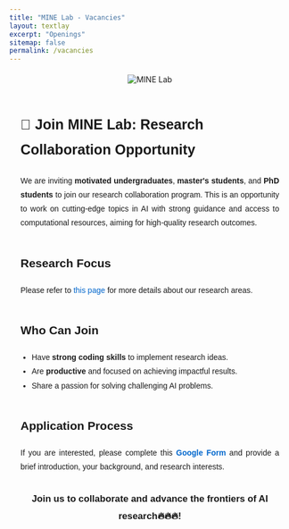 ```yaml
---
title: "MINE Lab - Vacancies"
layout: textlay
excerpt: "Openings"
sitemap: false
permalink: /vacancies
---
```


<!-- Logo Section -->
<div class="logo-container" style="text-align: center; margin-top: 20px;">
  <img src="{{ site.url }}{{ site.baseurl }}/images/logo.png" 
       alt="MINE Lab" 
       style="max-width: 50%; height: auto; border: none;">
</div>

<!-- Spacer to Add Room Below the Logo -->
<div style="margin-top: 50px;"></div>

<!-- Main Content -->
<div style="font-family: Arial, sans-serif; text-align: justify; padding: 0 20px; line-height: 1.8;">
  
  <!-- Title Section -->
  <h2 style="text-align: left; font-size: 1.8em; margin-bottom: 20px;">🌟 Join MINE Lab: Research Collaboration Opportunity</h2>

  <!-- Introduction Paragraph -->
  <p style="text-align: justify; font-size: 1em; margin-bottom: 30px;">
    We are inviting <strong>motivated undergraduates</strong>, <strong>master's students</strong>, and <strong>PhD students</strong> to join our research collaboration program. 
    This is an opportunity to work on cutting-edge topics in AI with strong guidance and access to computational resources, aiming for high-quality research outcomes.
  </p>

  <!-- Research Focus Section -->
  <h2 style="margin-top: 40px; font-size: 1.5em;">Research Focus</h2>
  <p style="font-size: 1em; margin-bottom: 20px;">
    Please refer to <a href="https://mine-lab-nd.github.io/research/" style="color: #0066cc; text-decoration: none;">this page</a> for more details about our research areas.
  </p>

  <!-- Eligibility Section -->
  <h2 style="margin-top: 40px; font-size: 1.5em;">Who Can Join</h2>
  <ul style="font-size: 1em; margin-bottom: 30px; padding-left: 20px; list-style-type: disc;">
    <li>Have <strong>strong coding skills</strong> to implement research ideas.</li>
    <li>Are <strong>productive</strong> and focused on achieving impactful results.</li>
    <li>Share a passion for solving challenging AI problems.</li>
  </ul>

  <!-- Application Process Section -->
  <h2 style="margin-top: 40px; font-size: 1.5em;">Application Process</h2>
  <p style="font-size: 1em; margin-bottom: 30px;">
    If you are interested, please complete this <a href="https://forms.gle/PYBtziFuXmKKodsD9" target="_blank" style="color: #0066cc; text-decoration: none;"><strong>Google Form</strong></a> 
    and provide a brief introduction, your background, and research interests.
  </p>
  
  <!-- Closing Statement -->
  <p style="text-align: center; font-size: 1.2em; font-weight: bold; margin-top: 30px;">
    Join us to collaborate and advance the frontiers of AI research🔥🔥🔥!
  </p>
</div>